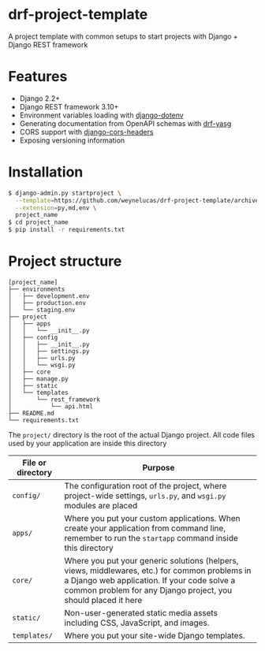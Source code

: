 # drf-project-template
A project template with common setups to start projects with Django + Django REST framework

# Features

-  Django 2.2+
-  Django REST framework 3.10+
-  Environment variables loading with [django-dotenv](https://github.com/jpadilla/django-dotenv)
-  Generating documentation from OpenAPI schemas with [drf-yasg](https://github.com/axnsan12/drf-yasg/)
-  CORS support with [django-cors-headers](https://github.com/adamchainz/django-cors-headers)
-  Exposing versioning information

# Installation

```bash
$ django-admin.py startproject \
  --template=https://github.com/weynelucas/drf-project-template/archive/master.zip \
  --extension=py,md,env \
  project_name
$ cd project_name
$ pip install -r requirements.txt
```

# Project structure                                                     

```
[project_name]
├── environments
│   ├── development.env
│   ├── production.env
│   └── staging.env
├── project
│   ├── apps
│   │   └── __init__.py
│   ├── config
│   │   ├── __init__.py
│   │   ├── settings.py
│   │   ├── urls.py
│   │   └── wsgi.py
│   ├── core
│   ├── manage.py
│   ├── static
│   └── templates
│       └── rest_framework
│           └── api.html
├── README.md
└── requirements.txt
```

The `project/` directory is the root of the actual Django project. All code files used by your application are inside this directory

| File or directory       | Purpose       | 
| ----------------------- | ------------- | 
| `config/`               | The configuration root of the project, where project-wide settings, `urls.py`, and `wsgi.py` modules are placed        | 
| `apps/`                 | Where you put your custom applications. When create your application from command line, remember to run the `startapp` command inside this directory| 
| `core/`                 | Where you put your generic solutions (helpers, views, middlewares, etc.) for common problems in a Django web application. If your code solve a common problem for any Django project, you should placed it here  |
| `static/`               | Non-user-generated static media assets including CSS, JavaScript, and images. |
| `templates/`            | Where you put your site-wide Django templates.    |
